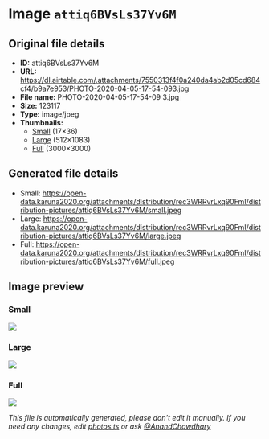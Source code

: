 # Image `attiq6BVsLs37Yv6M`

## Original file details

- **ID:** attiq6BVsLs37Yv6M
- **URL:** https://dl.airtable.com/.attachments/7550313f4f0a240da4ab2d05cd684cf4/b9a7e953/PHOTO-2020-04-05-17-54-093.jpg
- **File name:** PHOTO-2020-04-05-17-54-09 3.jpg
- **Size:** 123117
- **Type:** image/jpeg
- **Thumbnails:**
  - [Small](https://dl.airtable.com/.attachmentThumbnails/1663e484ea324b5b0931d3018610d50d/91b3946f) (17×36)
  - [Large](https://dl.airtable.com/.attachmentThumbnails/a5124a2e161e176615874f0b2a3099ae/80c69e4d) (512×1083)
  - [Full](https://dl.airtable.com/.attachmentThumbnails/46d30ff1f26519bfc0d5665eca04d665/ad1a3965) (3000×3000)

## Generated file details

- Small: https://open-data.karuna2020.org/attachments/distribution/rec3WRRvrLxq90FmI/distribution-pictures/attiq6BVsLs37Yv6M/small.jpeg
- Large: https://open-data.karuna2020.org/attachments/distribution/rec3WRRvrLxq90FmI/distribution-pictures/attiq6BVsLs37Yv6M/large.jpeg
- Full: https://open-data.karuna2020.org/attachments/distribution/rec3WRRvrLxq90FmI/distribution-pictures/attiq6BVsLs37Yv6M/full.jpeg

## Image preview

### Small

![](https://open-data.karuna2020.org/attachments/distribution/rec3WRRvrLxq90FmI/distribution-pictures/attiq6BVsLs37Yv6M/small.jpeg)

### Large

![](https://open-data.karuna2020.org/attachments/distribution/rec3WRRvrLxq90FmI/distribution-pictures/attiq6BVsLs37Yv6M/large.jpeg)

### Full

![](https://open-data.karuna2020.org/attachments/distribution/rec3WRRvrLxq90FmI/distribution-pictures/attiq6BVsLs37Yv6M/full.jpeg)

_This file is automatically generated, please don't edit it manually. If you need any changes, edit [photos.ts](/photos.ts) or ask [@AnandChowdhary](https://github.com/AnandChowdhary)_
